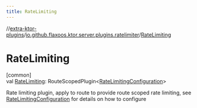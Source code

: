 ```yaml
---
title: RateLimiting
---
```


//[extra-ktor-plugins](../../index.md)/[io.github.flaxoos.ktor.server.plugins.ratelimiter](index.md)/[RateLimiting](-rate-limiting.md)

# RateLimiting

[common]\
val [RateLimiting](-rate-limiting.md):
RouteScopedPlugin&lt;[RateLimitingConfiguration](-rate-limiting-configuration/index.md)&gt;

Rate limiting plugin, apply to route to provide route scoped rate limiting,
see [RateLimitingConfiguration](-rate-limiting-configuration/index.md) for details on how to configure




